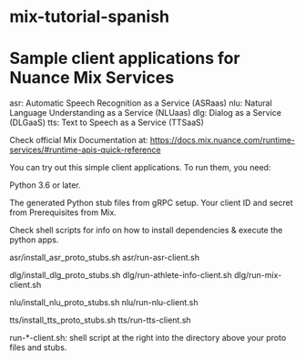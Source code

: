 # mix-tutorial-spanish
# Sample client applications for Nuance Mix Services

asr: Automatic Speech Recognition as a Service (ASRaas)
nlu: Natural Language Understanding as a Service (NLUaas)
dlg: Dialog as a Service (DLGaaS)
tts: Text to Speech as a Service (TTSaaS)

Check official Mix Documentation at: https://docs.mix.nuance.com/runtime-services/#runtime-apis-quick-reference

You can try out this simple client applications. 
To run them, you need:

Python 3.6 or later.

The generated Python stub files from gRPC setup.
Your client ID and secret from Prerequisites from Mix.

Check shell scripts for info on how to install dependencies & execute the python apps.

asr/install_asr_proto_stubs.sh
asr/run-asr-client.sh

dlg/install_dlg_proto_stubs.sh
dlg/run-athlete-info-client.sh
dlg/run-mix-client.sh

nlu/install_nlu_proto_stubs.sh
nlu/run-nlu-client.sh

tts/install_tts_proto_stubs.sh
tts/run-tts-client.sh

run-*-client.sh: shell script at the right into the directory above your proto files and stubs.

